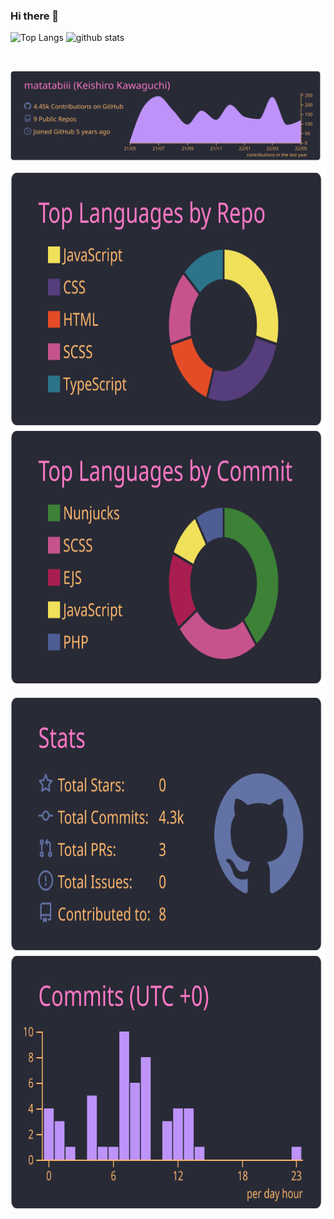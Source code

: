 ### Hi there 👋

<p> 
  <img alt="Top Langs" height="175" src="https://github-readme-stats.vercel.app/api/top-langs/?username=matatabiii&layout=compact&theme=ayu-mirage" />
  <img alt="github stats" height="175" src="https://github-readme-stats.vercel.app/api?username=matatabiii&theme=ayu-mirage&show_icons=true" />
</p>

<p> 
  <img alt="" width="820" src="https://github-profile-trophy.vercel.app/?username=matatabiii&theme=onedark&column=7" />
</p>

<p> 
  <img alt="" width="820" src="https://raw.githubusercontent.com/matatabiii/matatabiii/main/profile-summary-card-output/dracula/0-profile-details.svg" />
</p>

<p> 
  <img alt="Top Langs by Repo" height="410" src="https://raw.githubusercontent.com/matatabiii/matatabiii/main/profile-summary-card-output/dracula/1-repos-per-language.svg" />
  <img alt="Top Langs by Commit" height="410" src="https://raw.githubusercontent.com/matatabiii/matatabiii/main/profile-summary-card-output/dracula/2-most-commit-language.svg" />
</p>

<p> 
  <img alt="Top Langs by Repo" height="410" src="https://raw.githubusercontent.com/matatabiii/matatabiii/main/profile-summary-card-output/dracula/3-stats.svg" />
  <img alt="Top Langs by Commit" height="410" src="https://raw.githubusercontent.com/matatabiii/matatabiii/main/profile-summary-card-output/dracula/4-productive-time.svg" />
</p>

<!--
**matatabiii/matatabiii** is a ✨ _special_ ✨ repository because its `README.md` (this file) appears on your GitHub profile.

Here are some ideas to get you started:

- 🔭 I’m currently working on ...
- 🌱 I’m currently learning ...
- 👯 I’m looking to collaborate on ...
- 🤔 I’m looking for help with ...
- 💬 Ask me about ...
- 📫 How to reach me: ...
- 😄 Pronouns: ...
- ⚡ Fun fact: ...
-->
